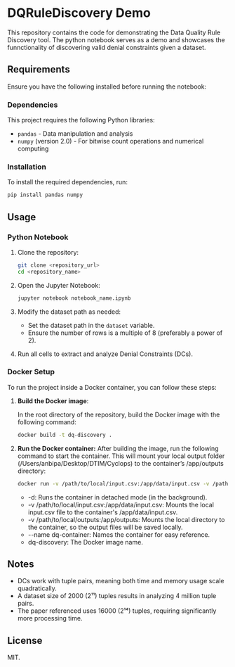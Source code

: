 # DQRuleDiscovery Demo
This repository contains the code for demonstrating the Data Quality Rule Discovery tool. The python notebook serves as a demo and showcases the funnctionality of discovering valid denial constraints given a dataset.

## Requirements

Ensure you have the following installed before running the notebook:

### Dependencies

This project requires the following Python libraries:

- `pandas` - Data manipulation and analysis
- `numpy` (version 2.0) - For bitwise count operations and numerical computing

### Installation

To install the required dependencies, run:

```bash
pip install pandas numpy
```

## Usage
### Python Notebook 
1. Clone the repository:

   ```bash
   git clone <repository_url>
   cd <repository_name>
   ```

2. Open the Jupyter Notebook:

   ```bash
   jupyter notebook notebook_name.ipynb
   ```

3. Modify the dataset path as needed:
   - Set the dataset path in the `dataset` variable.
   - Ensure the number of rows is a multiple of 8 (preferably a power of 2).

4. Run all cells to extract and analyze Denial Constraints (DCs).

### Docker Setup 

To run the project inside a Docker container, you can follow these steps:

1. **Build the Docker image**:

   In the root directory of the repository, build the Docker image with the following command:

   ```bash
   docker build -t dq-discovery .
    ```
2. **Run the Docker container:**
After building the image, run the following command to start the container. This will mount your local output folder (/Users/anbipa/Desktop/DTIM/Cyclops) to the container’s /app/outputs directory:

   ```bash
   docker run -v /path/to/local/input.csv:/app/data/input.csv -v /path/to/local/outputs:/app/outputs --name dq-container dq-discovery
   ```
   - -d: Runs the container in detached mode (in the background).
   - -v /path/to/local/input.csv:/app/data/input.csv: Mounts the local input.csv file to the container's /app/data/input.csv.
   - -v /path/to/local/outputs:/app/outputs: Mounts the local directory to the container, so the output files will be saved locally.
   - --name dq-container: Names the container for easy reference.
   - dq-discovery: The Docker image name.

## Notes

- DCs work with tuple pairs, meaning both time and memory usage scale quadratically.
- A dataset size of 2000 (2¹¹) tuples results in analyzing 4 million tuple pairs.
- The paper referenced uses 16000 (2¹⁴) tuples, requiring significantly more processing time.

## License

MIT.